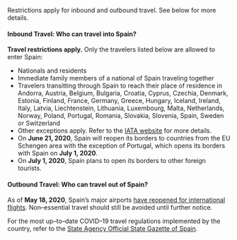 Restrictions apply for inbound and outbound travel. See below for more details.

#### Inbound Travel: Who can travel into Spain?

**Travel restrictions apply.** Only the travelers listed below are allowed to enter Spain:

- Nationals and residents
- Immediate family members of a national of Spain traveling together
- Travelers transitting through Spain to reach their place of residence in Andorra, Austria, Belgium, Bulgaria, Croatia, Cyprus, Czechia, Denmark, Estonia, Finland, France, Germany, Greece, Hungary, Iceland, Ireland, Italy, Latvia, Liechtenstein, Lithuania, Luxembourg, Malta, Netherlands, Norway, Poland, Portugal, Romania, Slovakia, Slovenia, Spain, Sweden or Switzerland
- Other exceptions apply. Refer to the [IATA website](https://www.iatatravelcentre.com/international-travel-document-news/1580226297.htm) for more details.
- On **June 21, 2020**, Spain will reopen its borders to countries from the EU Schengen area with the exception of Portugal, which opens its borders with Spain on **July 1, 2020**.
- On **July 1, 2020**, Spain plans to open its borders to other foreign tourists.

#### Outbound Travel: Who can travel out of Spain?

As of **May 18, 2020**, Spain’s major airports [have reopened for international flights](https://www.thesun.co.uk/travel/11647411/spains-airports-open-flights/). Non–essential travel should still be avoided until further notice.

For the most up–to–date COVID–19 travel regulations implemented by the country, refer to the [State Agency Official State Gazette of Spain](https://www.boe.es/biblioteca_juridica/codigos/codigo.php?id=355&modo=2&nota=0&tab=2).
